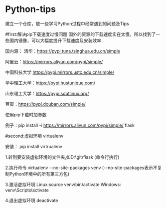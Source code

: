 # Python-tips
建立一个仓库，放一些学习Python过程中经常遇到的问题及Tips

#first:解决pip下载速度过慢问题
国外的资源的下载速度实在太慢，所以找到了一些国内镜像，可以大幅度提升下载速度及安装效率

国内源：
清华：https://pypi.tuna.tsinghua.edu.cn/simple

阿里云：https://mirrors.aliyun.com/pypi/simple/

中国科技大学 https://pypi.mirrors.ustc.edu.cn/simple/

华中理工大学：https://pypi.hustunique.com/

山东理工大学：https://pypi.sdutlinux.org/ 

豆瓣：https://pypi.douban.com/simple/

使用pip下载时加参数

例子：pip install -i https://mirrors.aliyun.com/pypi/simple/ flask

#second:虚拟环境 virtualenv

安装： pip install virtrualenv

1.转到要安装虚拟环境的文件夹,如D:\\git\\flask (命令行执行)

2.执行命令 virtualenv --no-site-packages venv (--no-site-packages表示不复制Python环境中的所有第三方包)

3.激活虚拟环境
Linux:source venv/bin/activate
Windows: venv\Scripts\activate

4.退出虚拟环境
deactivate

